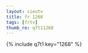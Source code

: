 ```yaml
--- 
layout: sieutv
title: fr 1268
tags: [frtv]
thumb_re: q7t11268
---
```

{% include q7t1 key="1268" %} 
